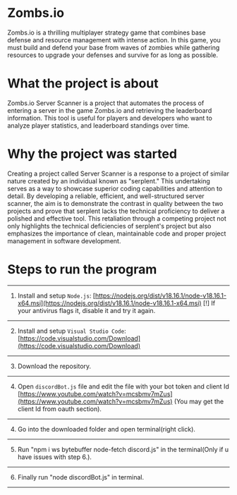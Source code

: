 # Zombs.io
Zombs.io is a thrilling multiplayer strategy game that combines base defense and resource management with intense action. In this game, you must build and defend your base from waves of zombies while gathering resources to upgrade your defenses and survive for as long as possible.

# What the project is about
Zombs.io Server Scanner is a project that automates the process of entering a server in the game Zombs.io and retrieving the leaderboard information. This tool is useful for players and developers who want to analyze player statistics, and leaderboard standings over time.

# Why the project was started

Creating a project called Server Scanner is a response to a project of similar nature created by an individual known as "serplent." This undertaking serves as a way to showcase superior coding capabilities and attention to detail. By developing a reliable, efficient, and well-structured server scanner, the aim is to demonstrate the contrast in quality between the two projects and prove that serplent lacks the technical proficiency to deliver a polished and effective tool. This retaliation through a competing project not only highlights the technical deficiencies of serplent's project but also emphasizes the importance of clean, maintainable code and proper project management in software development.

# Steps to run the program
------------------------------------------------------
1. Install and setup `Node.js`: [https://nodejs.org/dist/v18.16.1/node-v18.16.1-x64.msi](https://nodejs.org/dist/v18.16.1/node-v18.16.1-x64.msi)
[!] If your antivirus flags it, disable it and try it again.
------------------------------------------------------
2. Install and setup `Visual Studio Code`: [https://code.visualstudio.com/Download](https://code.visualstudio.com/Download)
------------------------------------------------------
3. Download the repository.
------------------------------------------------------
4. Open `discordBot.js` file and edit the file with your bot token and client Id [https://www.youtube.com/watch?v=mcsbmv7mZus](https://www.youtube.com/watch?v=mcsbmv7mZus) (You may get the client Id from oauth section). 
------------------------------------------------------
4. Go into the downloaded folder and open terminal(right click).
------------------------------------------------------
5. Run "npm i ws bytebuffer node-fetch discord.js" in the terminal(Only if u have issues with step 6.).
------------------------------------------------------
6. Finally run "node discordBot.js" in terminal.
------------------------------------------------------